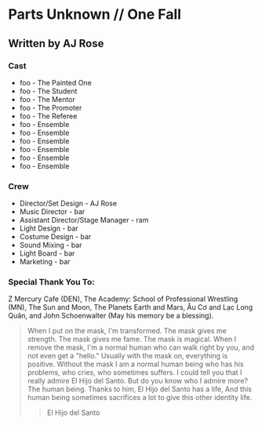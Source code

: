 # Parts Unknown // One Fall

## Written by AJ Rose

### Cast

* foo - The Painted One
* foo - The Student
* foo - The Mentor
* foo - The Promoter
* foo - The Referee
* foo - Ensemble
* foo - Ensemble
* foo - Ensemble
* foo - Ensemble
* foo - Ensemble
* foo - Ensemble

### Crew

* Director/Set Design - AJ Rose
* Music Director - bar
* Assistant Director/Stage Manager -  ram
* Light Design - bar
* Costume Design - bar
* Sound Mixing - bar
* Light Board - bar
* Marketing - bar

### Special Thank You To:
Z Mercury Cafe (DEN), The Academy: School of Professional Wrestling (MN), The Sun and Moon, The Planets Earth and Mars, Âu Cơ and Lạc Long Quân, and John Schoenwalter (May his memory be a blessing).

> When I put on the mask, I'm transformed. The mask gives me strength. The mask gives me fame. The mask is magical. When I remove the mask, I'm a normal human who can walk right by you, and not even get a "hello." Usually with the mask on, everything is positive. Without the mask I am a normal human being who has his problems, who cries, who sometimes suffers. I could tell you that I really admire El Hijo del Santo. But do you know who I admire more? The human being. Thanks to him, El Hijo del Santo has a life, And this human being sometimes sacrifices a lot to give this other identity life.
>> El Hijo del Santo
